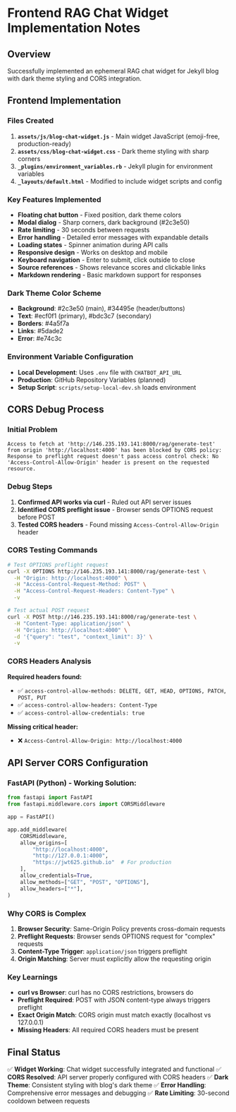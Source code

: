 # Frontend RAG Chat Widget Implementation Notes

## Overview
Successfully implemented an ephemeral RAG chat widget for Jekyll blog with dark theme styling and CORS integration.

## Frontend Implementation

### Files Created
1. **`assets/js/blog-chat-widget.js`** - Main widget JavaScript (emoji-free, production-ready)
2. **`assets/css/blog-chat-widget.css`** - Dark theme styling with sharp corners
3. **`_plugins/environment_variables.rb`** - Jekyll plugin for environment variables
4. **`_layouts/default.html`** - Modified to include widget scripts and config

### Key Features Implemented
- **Floating chat button** - Fixed position, dark theme colors
- **Modal dialog** - Sharp corners, dark background (#2c3e50)
- **Rate limiting** - 30 seconds between requests
- **Error handling** - Detailed error messages with expandable details
- **Loading states** - Spinner animation during API calls
- **Responsive design** - Works on desktop and mobile
- **Keyboard navigation** - Enter to submit, click outside to close
- **Source references** - Shows relevance scores and clickable links
- **Markdown rendering** - Basic markdown support for responses

### Dark Theme Color Scheme
- **Background**: #2c3e50 (main), #34495e (header/buttons)
- **Text**: #ecf0f1 (primary), #bdc3c7 (secondary)
- **Borders**: #4a5f7a
- **Links**: #5dade2
- **Error**: #e74c3c

### Environment Variable Configuration
- **Local Development**: Uses `.env` file with `CHATBOT_API_URL`
- **Production**: GitHub Repository Variables (planned)
- **Setup Script**: `scripts/setup-local-dev.sh` loads environment

## CORS Debug Process

### Initial Problem
```
Access to fetch at 'http://146.235.193.141:8000/rag/generate-test' from origin 'http://localhost:4000' has been blocked by CORS policy: Response to preflight request doesn't pass access control check: No 'Access-Control-Allow-Origin' header is present on the requested resource.
```

### Debug Steps
1. **Confirmed API works via curl** - Ruled out API server issues
2. **Identified CORS preflight issue** - Browser sends OPTIONS request before POST
3. **Tested CORS headers** - Found missing `Access-Control-Allow-Origin` header

### CORS Testing Commands
```bash
# Test OPTIONS preflight request
curl -X OPTIONS http://146.235.193.141:8000/rag/generate-test \
  -H "Origin: http://localhost:4000" \
  -H "Access-Control-Request-Method: POST" \
  -H "Access-Control-Request-Headers: Content-Type" \
  -v

# Test actual POST request
curl -X POST http://146.235.193.141:8000/rag/generate-test \
  -H "Content-Type: application/json" \
  -H "Origin: http://localhost:4000" \
  -d '{"query": "test", "context_limit": 3}' \
  -v
```

### CORS Headers Analysis
**Required headers found:**
- ✅ `access-control-allow-methods: DELETE, GET, HEAD, OPTIONS, PATCH, POST, PUT`
- ✅ `access-control-allow-headers: Content-Type`
- ✅ `access-control-allow-credentials: true`

**Missing critical header:**
- ❌ `Access-Control-Allow-Origin: http://localhost:4000`

## API Server CORS Configuration

### FastAPI (Python) - Working Solution:
```python
from fastapi import FastAPI
from fastapi.middleware.cors import CORSMiddleware

app = FastAPI()

app.add_middleware(
    CORSMiddleware,
    allow_origins=[
        "http://localhost:4000",
        "http://127.0.0.1:4000",
        "https://jwt625.github.io"  # For production
    ],
    allow_credentials=True,
    allow_methods=["GET", "POST", "OPTIONS"],
    allow_headers=["*"],
)
```

### Why CORS is Complex
1. **Browser Security**: Same-Origin Policy prevents cross-domain requests
2. **Preflight Requests**: Browser sends OPTIONS request for "complex" requests
3. **Content-Type Trigger**: `application/json` triggers preflight
4. **Origin Matching**: Server must explicitly allow the requesting origin

### Key Learnings
- **curl vs Browser**: curl has no CORS restrictions, browsers do
- **Preflight Required**: POST with JSON content-type always triggers preflight
- **Exact Origin Match**: CORS origin must match exactly (localhost vs 127.0.0.1)
- **Missing Headers**: All required CORS headers must be present

## Final Status
✅ **Widget Working**: Chat widget successfully integrated and functional
✅ **CORS Resolved**: API server properly configured with CORS headers
✅ **Dark Theme**: Consistent styling with blog's dark theme
✅ **Error Handling**: Comprehensive error messages and debugging
✅ **Rate Limiting**: 30-second cooldown between requests

